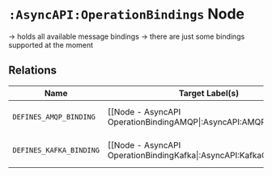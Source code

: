# `:AsyncAPI:OperationBindings` Node

-> holds all available message bindings
-> there are just some bindings supported at the moment

## Relations

| Name                               | Target Label(s)                                                     | Cardinality | Description                   |
|------------------------------------|---------------------------------------------------------------------|-------------|-------------------------------|
| `DEFINES_AMQP_BINDING` | [[Node - AsyncAPI OperationBindingAMQP\|:AsyncAPI:AMQPOperation]]   | 0..1        | binding information for amqp  |
| `DEFINES_KAFKA_BINDING`                          | [[Node - AsyncAPI OperationBindingKafka\|:AsyncAPI:KafkaOperation]] | 0..*        | binding information for kafka |
